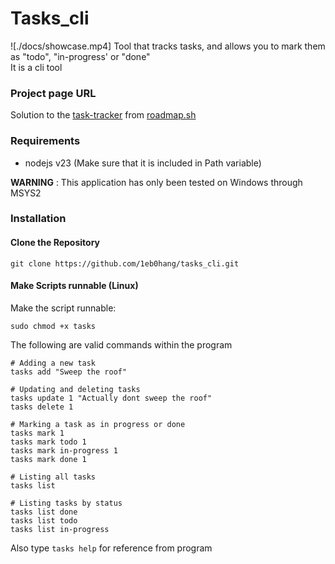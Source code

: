 # Tasks_cli
![./docs/showcase.mp4]
Tool that tracks tasks, and allows you to mark them as "todo", "in-progress' or "done"\
It is a cli tool

### Project page URL

Solution to the [task-tracker](https://roadmap.sh/projects/task-tracker) from [roadmap.sh](https://roadmap.sh/)


### Requirements
- nodejs v23
  (Make sure that it is included in Path variable)
  
**WARNING** : This application has only been tested on Windows through MSYS2

### Installation

#### Clone the Repository
```shell
git clone https://github.com/1eb0hang/tasks_cli.git
```

#### Make Scripts runnable (Linux)
Make the script runnable:

```shell
sudo chmod +x tasks
```

The following are valid commands within the program
```shell
# Adding a new task
tasks add "Sweep the roof"

# Updating and deleting tasks
tasks update 1 "Actually dont sweep the roof"
tasks delete 1

# Marking a task as in progress or done
tasks mark 1
tasks mark todo 1
tasks mark in-progress 1
tasks mark done 1

# Listing all tasks
tasks list

# Listing tasks by status
tasks list done
tasks list todo
tasks list in-progress
```

Also type `tasks help` for reference from program
